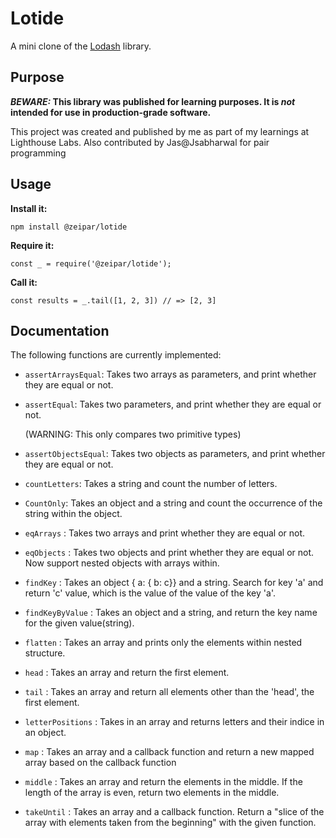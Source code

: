 # Lotide

A mini clone of the [Lodash](https://lodash.com) library.

## Purpose

**_BEWARE:_ This library was published for learning purposes. It is _not_ intended for use in production-grade software.**

This project was created and published by me as part of my learnings at Lighthouse Labs.
Also contributed by Jas@Jsabharwal for pair programming

## Usage

**Install it:**

`npm install @zeipar/lotide`

**Require it:**

`const _ = require('@zeipar/lotide');`

**Call it:**

`const results = _.tail([1, 2, 3]) // => [2, 3]`

## Documentation

The following functions are currently implemented:

* `assertArraysEqual`: Takes two arrays as parameters, and print whether they are equal or not.

* `assertEqual`: Takes two parameters, and print whether they are equal or not.

  (WARNING: This only compares two primitive types)
* `assertObjectsEqual`: Takes two objects as parameters, and print whether they are equal or not.

* `countLetters`: Takes a string and count the number of letters.

* `CountOnly`: Takes an object and a string and count the occurrence of the string within the object.

* `eqArrays` : Takes two arrays and print whether they are equal or not.

* `eqObjects` : Takes two objects and print whether they are equal or not.
Now support nested objects with arrays within.

* `findKey` : Takes an object { a: { b: c}} and a string. Search for key 'a' and return 'c' value, which is the value of the value of the key 'a'.

* `findKeyByValue` : Takes an object and a string, and return the key name for the given value(string).

* `flatten` : Takes an array and prints only the elements within nested structure.

* `head` : Takes an array and return the first element.

* `tail` : Takes an array and return all elements other than the 'head', the first element.

* `letterPositions` : Takes in an array and returns letters and their indice in an object.

* `map` : Takes an array and a callback function and return a new mapped array based on the callback function

* `middle` : Takes an array and return the elements in the middle. If the length of the array is even, return two elements in the middle.

* `takeUntil` : Takes an array and a callback function. Return a "slice of the array with elements taken from the beginning" with the given function.
